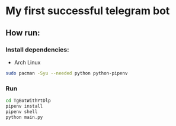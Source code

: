 # My first successful telegram bot

## How run:

### Install dependencies:

- Arch Linux
```bash
sudo pacman -Syu --needed python python-pipenv
```

### Run
```bash
cd TgBotWithYtDlp
pipenv install
pipenv shell
python main.py
```
